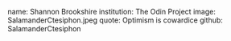 name: Shannon Brookshire
institution: The Odin Project
image: SalamanderCtesiphon.jpeg
quote: Optimism is cowardice
github: SalamanderCtesiphon

